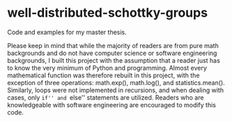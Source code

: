 # well-distributed-schottky-groups
Code and examples for my master thesis.

Please keep in mind that while the majority of readers are from pure math backgrounds and do not have computer science or software engineering backgrounds, I built this project with the assumption that a reader just has to know the very minimum of Python and programming. Almost every mathematical function was therefore rebuilt in this project, with the exception of three operations: math.exp(), math.log(), and statistics.mean(). Similarly, loops were not implemented in recursions, and when dealing with cases, only ``if'' and ``else'' statements are utilized. Readers who are knowledgeable with software engineering are encouraged to modify this code.

